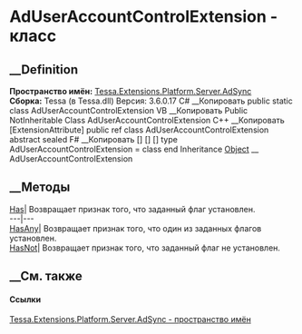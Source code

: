 # AdUserAccountControlExtension - класс
##  __Definition
 **Пространство имён:**
[Tessa.Extensions.Platform.Server.AdSync](N_Tessa_Extensions_Platform_Server_AdSync.htm)  
 **Сборка:** Tessa (в Tessa.dll) Версия: 3.6.0.17
C# __Копировать
     public static class AdUserAccountControlExtension
VB __Копировать
    <ExtensionAttribute>
    Public NotInheritable Class AdUserAccountControlExtension
C++ __Копировать
    [ExtensionAttribute]
    public ref class AdUserAccountControlExtension abstract sealed
F# __Копировать
     [<AbstractClassAttribute>]
    [<SealedAttribute>]
    [<ExtensionAttribute>]
    type AdUserAccountControlExtension = class end
Inheritance
    [Object](https://learn.microsoft.com/dotnet/api/system.object) __ AdUserAccountControlExtension
##  __Методы
[Has](M_Tessa_Extensions_Platform_Server_AdSync_AdUserAccountControlExtension_Has.htm)|
Возвращает признак того, что заданный флаг установлен.  
---|---  
[HasAny](M_Tessa_Extensions_Platform_Server_AdSync_AdUserAccountControlExtension_HasAny.htm)|
Возвращает признак того, что один из заданных флагов установлен.  
[HasNot](M_Tessa_Extensions_Platform_Server_AdSync_AdUserAccountControlExtension_HasNot.htm)|
Возвращает признак того, что заданный флаг не установлен.  
##  __См. также
#### Ссылки
[Tessa.Extensions.Platform.Server.AdSync - пространство
имён](N_Tessa_Extensions_Platform_Server_AdSync.htm)
